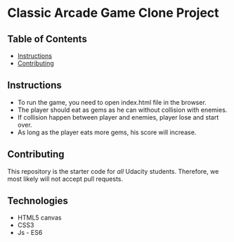 # Classic Arcade Game Clone Project

## Table of Contents

- [Instructions](#instructions)
- [Contributing](#contributing)

## Instructions

- To run the game, you need to open index.html file in the browser.
- The player should eat as gems as he can without collision with enemies. 
- If collision happen between player and enemies, player lose and start over.
- As long as the player eats more gems, his score will increase.

## Contributing

This repository is the starter code for _all_ Udacity students. Therefore, we most likely will not accept pull requests.

## Technologies
- HTML5 canvas
- CSS3
- Js - ES6
 
